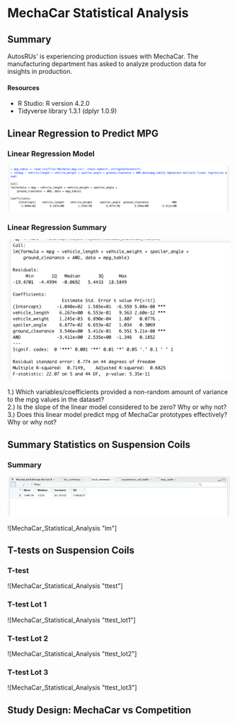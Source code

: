 # MechaCar Statistical Analysis
## Summary
AutosRUs' is experiencing production issues with MechaCar. The manufacturing department has asked to analyze production data for insights in production. 

#### Resources
- R Studio: R version 4.2.0
- Tidyverse library 1.3.1 (dplyr 1.0.9)

## Linear Regression to Predict MPG
### Linear Regression Model
![MechaCar_Statistical_Analysis "lm"](https://github.com/Ninax3/MechaCar_Statistical_Analysis/blob/main/lm.png)
### Linear Regression Summary
![MechaCar_Statistical_Analysis "lm_summary"](https://github.com/Ninax3/MechaCar_Statistical_Analysis/blob/main/lm_summary.png)


1.) Which variables/coefficients provided a non-random amount of variance to the mpg values in the dataset?<br>
2.) Is the slope of the linear model considered to be zero? Why or why not?<br>
3.) Does this linear model predict mpg of MechaCar prototypes effectively? Why or why not?<br>

## Summary Statistics on Suspension Coils
### Summary
![MechaCar_Statistical_Analysis "total_summary"](https://github.com/Ninax3/MechaCar_Statistical_Analysis/blob/main/total_summary.png)

![MechaCar_Statistical_Analysis "lm"]

## T-tests on Suspension Coils
### T-test
![MechaCar_Statistical_Analysis "ttest"]
### T-test Lot 1
![MechaCar_Statistical_Analysis "ttest_lot1"]
### T-test Lot 2
![MechaCar_Statistical_Analysis "ttest_lot2"]
### T-test Lot 3
![MechaCar_Statistical_Analysis "ttest_lot3"]

## Study Design: MechaCar vs Competition
